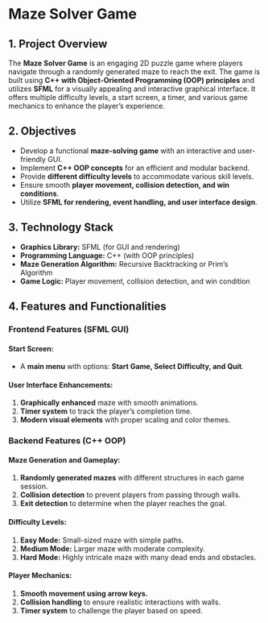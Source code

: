 # Maze Solver Game

## 1. Project Overview
The **Maze Solver Game** is an engaging 2D puzzle game where players navigate through a randomly generated maze to reach the exit. The game is built using **C++ with Object-Oriented Programming (OOP) principles** and utilizes **SFML** for a visually appealing and interactive graphical interface. It offers multiple difficulty levels, a start screen, a timer, and various game mechanics to enhance the player’s experience.

## 2. Objectives
- Develop a functional **maze-solving game** with an interactive and user-friendly GUI.
- Implement **C++ OOP concepts** for an efficient and modular backend.
- Provide **different difficulty levels** to accommodate various skill levels.
- Ensure smooth **player movement, collision detection, and win conditions**.
- Utilize **SFML for rendering, event handling, and user interface design**.

## 3. Technology Stack

- **Graphics Library:** SFML (for GUI and rendering)
- **Programming Language:** C++ (with OOP principles)
- **Maze Generation Algorithm:** Recursive Backtracking or Prim’s Algorithm
- **Game Logic:** Player movement, collision detection, and win condition

## 4. Features and Functionalities

### Frontend Features (SFML GUI)
#### Start Screen:
- A **main menu** with options: **Start Game, Select Difficulty, and Quit**.

#### User Interface Enhancements:
1. **Graphically enhanced** maze with smooth animations.
2. **Timer system** to track the player’s completion time.
3. **Modern visual elements** with proper scaling and color themes.

### Backend Features (C++ OOP)

#### Maze Generation and Gameplay:
1. **Randomly generated mazes** with different structures in each game session.
2. **Collision detection** to prevent players from passing through walls.
3. **Exit detection** to determine when the player reaches the goal.

#### Difficulty Levels:
1. **Easy Mode:** Small-sized maze with simple paths.
2. **Medium Mode:** Larger maze with moderate complexity.
3. **Hard Mode:** Highly intricate maze with many dead ends and obstacles.

#### Player Mechanics:
1. **Smooth movement using arrow keys.**
2. **Collision handling** to ensure realistic interactions with walls.
3. **Timer system** to challenge the player based on speed.

